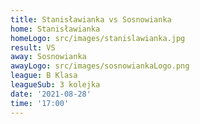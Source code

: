 ```yaml
---
title: Stanisławianka vs Sosnowianka
home: Stanisławianka
homeLogo: src/images/stanislawianka.jpg
result: VS
away: Sosnowianka
awayLogo: src/images/sosnowiankaLogo.png
league: B Klasa
leagueSub: 3 kolejka
date: '2021-08-28'
time: '17:00'
---
```

